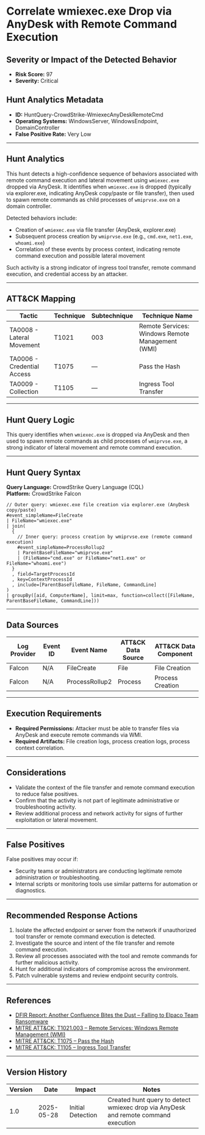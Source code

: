 # Correlate wmiexec.exe Drop via AnyDesk with Remote Command Execution

## Severity or Impact of the Detected Behavior
- **Risk Score:** 97
- **Severity:** Critical

## Hunt Analytics Metadata

- **ID:** HuntQuery-CrowdStrike-WmiexecAnyDeskRemoteCmd
- **Operating Systems:** WindowsServer, WindowsEndpoint, DomainController
- **False Positive Rate:** Very Low

---

## Hunt Analytics

This hunt detects a high-confidence sequence of behaviors associated with remote command execution and lateral movement using `wmiexec.exe` dropped via AnyDesk. It identifies when `wmiexec.exe` is dropped (typically via explorer.exe, indicating AnyDesk copy/paste or file transfer), then used to spawn remote commands as child processes of `wmiprvse.exe` on a domain controller.

Detected behaviors include:

- Creation of `wmiexec.exe` via file transfer (AnyDesk, explorer.exe)
- Subsequent process creation by `wmiprvse.exe` (e.g., `cmd.exe`, `net1.exe`, `whoami.exe`)
- Correlation of these events by process context, indicating remote command execution and possible lateral movement

Such activity is a strong indicator of ingress tool transfer, remote command execution, and credential access by an attacker.

---

## ATT&CK Mapping

| Tactic                        | Technique   | Subtechnique | Technique Name                                 |
|------------------------------|-------------|--------------|-----------------------------------------------|
| TA0008 - Lateral Movement    | T1021       | 003          | Remote Services: Windows Remote Management (WMI) |
| TA0006 - Credential Access   | T1075       | —            | Pass the Hash                                 |
| TA0009 - Collection          | T1105       | —            | Ingress Tool Transfer                         |

---

## Hunt Query Logic

This query identifies when `wmiexec.exe` is dropped via AnyDesk and then used to spawn remote commands as child processes of `wmiprvse.exe`, a strong indicator of lateral movement and remote command execution.

---

## Hunt Query Syntax

**Query Language:** CrowdStrike Query Language (CQL)  
**Platform:** CrowdStrike Falcon

```fql
// Outer query: wmiexec.exe file creation via explorer.exe (AnyDesk copy/paste)    
#event_simpleName=FileCreate    
| FileName="wmiexec.exe"    
| join(    
  {    
    // Inner query: process creation by wmiprvse.exe (remote command execution)    
    #event_simpleName=ProcessRollup2    
    | ParentBaseFileName="wmiprvse.exe"    
    | (FileName="cmd.exe" or FileName="net1.exe" or FileName="whoami.exe")    
  }    
  , field=TargetProcessId    
  , key=ContextProcessId    
  , include=[ParentBaseFileName, FileName, CommandLine]    
)    
| groupBy([aid, ComputerName], limit=max, function=collect([FileName, ParentBaseFileName, CommandLine]))  
```

---

## Data Sources

| Log Provider | Event ID         | Event Name             | ATT&CK Data Source  | ATT&CK Data Component  |
|--------------|------------------|------------------------|---------------------|------------------------|
| Falcon       | N/A              | FileCreate             | File                | File Creation          |
| Falcon       | N/A              | ProcessRollup2         | Process             | Process Creation       |

---

## Execution Requirements

- **Required Permissions:** Attacker must be able to transfer files via AnyDesk and execute remote commands via WMI.
- **Required Artifacts:** File creation logs, process creation logs, process context correlation.

---

## Considerations

- Validate the context of the file transfer and remote command execution to reduce false positives.
- Confirm that the activity is not part of legitimate administrative or troubleshooting activity.
- Review additional process and network activity for signs of further exploitation or lateral movement.

---

## False Positives

False positives may occur if:

- Security teams or administrators are conducting legitimate remote administration or troubleshooting.
- Internal scripts or monitoring tools use similar patterns for automation or diagnostics.

---

## Recommended Response Actions

1. Isolate the affected endpoint or server from the network if unauthorized tool transfer or remote command execution is detected.
2. Investigate the source and intent of the file transfer and remote command execution.
3. Review all processes associated with the tool and remote commands for further malicious activity.
4. Hunt for additional indicators of compromise across the environment.
5. Patch vulnerable systems and review endpoint security controls.

---

## References

- [DFIR Report: Another Confluence Bites the Dust – Falling to Elpaco Team Ransomware](https://thedfirreport.com/2025/05/19/another-confluence-bites-the-dust-falling-to-elpaco-team-ransomware/#case-summary)
- [MITRE ATT&CK: T1021.003 – Remote Services: Windows Remote Management (WMI)](https://attack.mitre.org/techniques/T1021/003/)
- [MITRE ATT&CK: T1075 – Pass the Hash](https://attack.mitre.org/techniques/T1075/)
- [MITRE ATT&CK: T1105 – Ingress Tool Transfer](https://attack.mitre.org/techniques/T1105/)

---

## Version History

| Version | Date       | Impact            | Notes                                                                                      |
|---------|------------|-------------------|--------------------------------------------------------------------------------------------|
| 1.0     | 2025-05-28 | Initial Detection | Created hunt query to detect wmiexec drop via AnyDesk and remote command execution |
